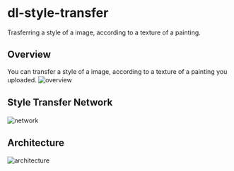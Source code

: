 # dl-style-transfer  
Trasferring a style of a image, according to a texture of a painting.  

## Overview  
You can transfer a style of a image, according to a texture of a painting you uploaded.
![overview](https://user-images.githubusercontent.com/8345543/48029287-3590f500-e191-11e8-9fdf-cccc99ac9085.png)　　

## Style Transfer Network  
![network](https://user-images.githubusercontent.com/8345543/48029337-4d687900-e191-11e8-9855-44e51c99dd07.png)　　

## Architecture
![architecture](https://user-images.githubusercontent.com/8345543/48029325-46da0180-e191-11e8-9392-b0da2ca295d6.png)　　
